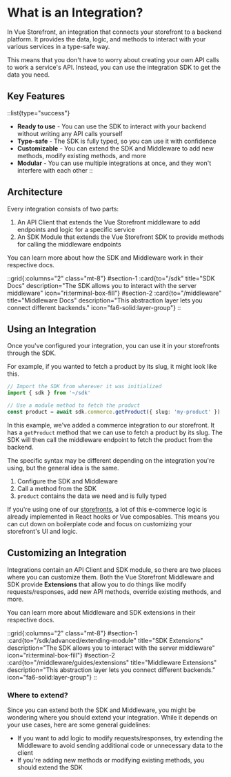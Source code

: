 # What is an Integration?

In Vue Storefront, an integration that connects your storefront to a backend platform. It provides the data, logic, and methods to interact with your various services in a type-safe way.

This means that you don't have to worry about creating your own API calls to work a service's API. Instead, you can use the integration SDK to get the data you need.

## Key Features

::list{type="success"}
- **Ready to use** - You can use the SDK to interact with your backend without writing any API calls yourself
- **Type-safe** - The SDK is fully typed, so you can use it with confidence
- **Customizable** - You can extend the SDK and Middleware to add new methods, modify existing methods, and more
- **Modular** - You can use multiple integrations at once, and they won't interfere with each other
::

## Architecture

Every integration consists of two parts:

1. An API Client that extends the Vue Storefront middleware to add endpoints and logic for a specific service
2. An SDK Module that extends the Vue Storefront SDK to provide methods for calling the middleware endpoints

You can learn more about how the SDK and Middleware work in their respective docs.

::grid{:columns="2" class="mt-8"}
#section-1
:card{to="/sdk" title="SDK Docs" description="The SDK allows you to interact with the server middleware" icon="ri:terminal-box-fill"}
#section-2
:card{to="/middleware" title="Middleware Docs" description="This abstraction layer lets you connect different backends." icon="fa6-solid:layer-group"}
::

## Using an Integration

Once you've configured your integration, you can use it in your storefronts through the SDK.

For example, if you wanted to fetch a product by its slug, it might look like this. 

```ts
// Import the SDK from wherever it was initialized
import { sdk } from '~/sdk'

// Use a module method to fetch the product
const product = await sdk.commerce.getProduct({ slug: 'my-product' })
```

In this example, we've added a commerce integration to our storefront. It has a `getProduct` method that we can use to fetch a product by its slug. The SDK will then call the middleware endpoint to fetch the product from the backend.

The specific syntax may be different depending on the integration you're using, but the general idea is the same.

1. Configure the SDK and Middleware
2. Call a method from the SDK
3. `product` contains the data we need and is fully typed

If you're using one of our [storefronts](/storefronts), a lot of this e-commerce logic is already implemented in React hooks or Vue composables. This means you can cut down on boilerplate code and focus on customizing your storefront's UI and logic.

## Customizing an Integration

Integrations contain an API Client and SDK module, so there are two places where you can customize them. Both the Vue Storefront Middleware and SDK provide **Extensions** that allow you to do things like modify requests/responses, add new API methods, override existing methods, and more. 

You can learn more about Middleware and SDK extensions in their respective docs.

::grid{:columns="2" class="mt-8"}
#section-1
:card{to="/sdk/advanced/extending-module" title="SDK Extensions" description="The SDK allows you to interact with the server middleware" icon="ri:terminal-box-fill"}
#section-2
:card{to="/middleware/guides/extensions" title="Middleware Extensions" description="This abstraction layer lets you connect different backends." icon="fa6-solid:layer-group"}
::

### Where to extend?

Since you can extend both the SDK and Middleware, you might be wondering where you should extend your integration. While it depends on your use cases, here are some general guidelines:

- If you want to add logic to modify requests/responses, try extending the Middleware to avoid sending additional code or unnecessary data to the client
- If you're adding new methods or modifying existing methods, you should extend the SDK


